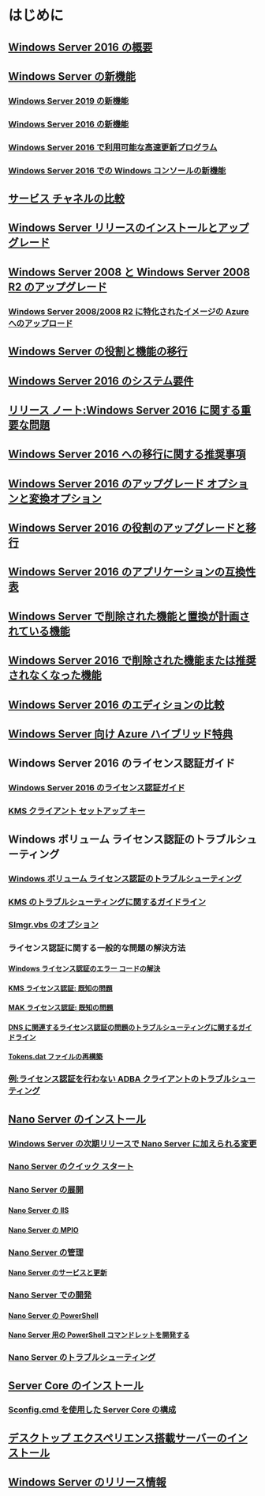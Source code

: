 # はじめに
## [Windows Server 2016 の概要](Server-Basics.md)
## [Windows Server の新機能](whats-new-in-windows-server.md)
### [Windows Server 2019 の新機能](../get-started-19/whats-new-19.md)
### [Windows Server 2016 の新機能](whats-new-in-windows-server-2016.md)
### [Windows Server 2016 で利用可能な高速更新プログラム](express-updates.md)
### [Windows Server 2016 での Windows コンソールの新機能](whats-new-in-console.md)
## [サービス チャネルの比較](..\get-started-19\servicing-channels-19.md)
## [Windows Server リリースのインストールとアップグレード](Installation-and-Upgrade.md)
## [Windows Server 2008 と Windows Server 2008 R2 のアップグレード](modernize-windows-server-2008.md)
### [Windows Server 2008/2008 R2 に特化されたイメージの Azure へのアップロード](uploading-specialized-WS08-image-to-azure.md)
## [Windows Server の役割と機能の移行](Migrate-Roles-and-Features.md)
## [Windows Server 2016 のシステム要件](System-Requirements.md)
## [リリース ノート:Windows Server 2016 に関する重要な問題](Windows-Server-2016-GA-Release-Notes.md)
## [Windows Server 2016 への移行に関する推奨事項](Recommendations-moving-to-Server2016.md)
## [Windows Server 2016 のアップグレード オプションと変換オプション](Supported-Upgrade-paths.md)
## [Windows Server 2016 の役割のアップグレードと移行](Server-Role-Upgradeability-Table.md)
## [Windows Server 2016 のアプリケーションの互換性表](Server-Application-compatibility.md)
## [Windows Server で削除された機能と置換が計画されている機能](../get-started-19/removed-features.md)
## [Windows Server 2016 で削除された機能または推奨されなくなった機能](Deprecated-Features.md)
## [Windows Server 2016 のエディションの比較](2016-Edition-Comparison.md)
## [Windows Server 向け Azure ハイブリッド特典](azure-hybrid-benefit.md)
## Windows Server 2016 のライセンス認証ガイド
### [Windows Server 2016 のライセンス認証ガイド](Server-2016-activation.md)
### [KMS クライアント セットアップ キー](KMSclientkeys.md)
## Windows ボリューム ライセンス認証のトラブルシューティング
### [Windows ボリューム ライセンス認証のトラブルシューティング](activation-troubleshooting-guide.md)
### [KMS のトラブルシューティングに関するガイドライン](activation-troubleshoot-kms-general.md)
### [Slmgr.vbs のオプション](activation-slmgr-vbs-options.md)
### ライセンス認証に関する一般的な問題の解決方法
#### [Windows ライセンス認証のエラー コードの解決](activation-error-codes.md)
#### [KMS ライセンス認証: 既知の問題](activation-troubleshoot-KMS-issues.md)
#### [MAK ライセンス認証: 既知の問題](activation-troubleshoot-MAK-issues.md)
#### [DNS に関連するライセンス認証の問題のトラブルシューティングに関するガイドライン](common-troubleshooting-procedures-kms-dns.md)
#### [Tokens.dat ファイルの再構築](activation-rebuild-tokens-dat-file.md)
### [例:ライセンス認証を行わない ADBA クライアントのトラブルシューティング](activation-troubleshoot-adba-clients.md)
## [Nano Server のインストール](Getting-started-with-Nano-Server.md)
### [Windows Server の次期リリースで Nano Server に加えられる変更](nano-in-semi-annual-channel.md)
### [Nano Server のクイック スタート](Nano-Server-Quick-start.md)
### [Nano Server の展開](Deploy-Nano-Server.md)
#### [Nano Server の IIS](IIS-on-Nano-Server.md)
#### [Nano Server の MPIO](MPIO-on-Nano-Server.md)
### [Nano Server の管理](Manage-Nano-Server.md)
#### [Nano Server のサービスと更新](Update-Nano-Server.md)
### [Nano Server での開発](Developing-on-Nano-Server.md)
#### [Nano Server の PowerShell](powershell-on-Nano-Server.md)
#### [Nano Server 用の PowerShell コマンドレットを開発する](Developing-powershell-Cmdlets-for-Nano-Server.md)
### [Nano Server のトラブルシューティング](Troubleshooting-Nano-Server.md)
## [Server Core のインストール](Getting-started-with-Server-Core.md)
### [Sconfig.cmd を使用した Server Core の構成](Sconfig-on-WS2016.md)
## [デスクトップ エクスペリエンス搭載サーバーのインストール](Getting-started-with-Server-with-Desktop-Experience.md)
## [Windows Server のリリース情報](windows-server-release-info.md)
